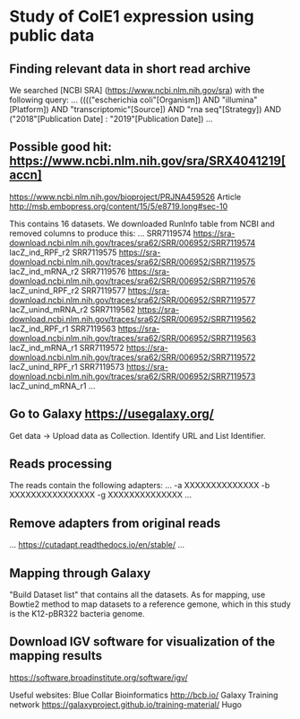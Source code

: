# Study of ColE1 expression using public data

## Finding relevant data in short read archive

We searched [NCBI SRA] (https://www.ncbi.nlm.nih.gov/sra) with the following query:
...
(((("escherichia coli"[Organism]) 
AND "illumina"[Platform]) 
AND "transcriptomic"[Source]) 
AND "rna seq"[Strategy]) 
AND ("2018"[Publication Date] : "2019"[Publication Date]) 
...

## Possible good hit: https://www.ncbi.nlm.nih.gov/sra/SRX4041219[accn]
https://www.ncbi.nlm.nih.gov/bioproject/PRJNA459526
Article http://msb.embopress.org/content/15/5/e8719.long#sec-10

This contains 16 datasets. We downloaded RunInfo table from NCBI and removed columns to produce this:
...
SRR7119574	https://sra-download.ncbi.nlm.nih.gov/traces/sra62/SRR/006952/SRR7119574	lacZ_ind_RPF_r2
SRR7119575	https://sra-download.ncbi.nlm.nih.gov/traces/sra62/SRR/006952/SRR7119575	lacZ_ind_mRNA_r2
SRR7119576	https://sra-download.ncbi.nlm.nih.gov/traces/sra62/SRR/006952/SRR7119576	lacZ_unind_RPF_r2
SRR7119577	https://sra-download.ncbi.nlm.nih.gov/traces/sra62/SRR/006952/SRR7119577	lacZ_unind_mRNA_r2
SRR7119562	https://sra-download.ncbi.nlm.nih.gov/traces/sra62/SRR/006952/SRR7119562	lacZ_ind_RPF_r1
SRR7119563	https://sra-download.ncbi.nlm.nih.gov/traces/sra62/SRR/006952/SRR7119563	lacZ_ind_mRNA_r1
SRR7119572	https://sra-download.ncbi.nlm.nih.gov/traces/sra62/SRR/006952/SRR7119572	lacZ_unind_RPF_r1
SRR7119573	https://sra-download.ncbi.nlm.nih.gov/traces/sra62/SRR/006952/SRR7119573	lacZ_unind_mRNA_r1
...

## Go to Galaxy https://usegalaxy.org/
Get data -> Upload data as Collection. Identify URL and List Identifier.

## Reads processing

The reads contain the following adapters:
...
-a XXXXXXXXXXXXXX
-b XXXXXXXXXXXXXXXX
-g XXXXXXXXXXXXXX
...

## Remove adapters from original reads
...
https://cutadapt.readthedocs.io/en/stable/
...

## Mapping through Galaxy
"Build Dataset list" that contains all the datasets.
As for mapping, use Bowtie2 method to map datasets to a reference gemone, which in this study is the K12-pBR322 bacteria genome. 

## Download IGV software for visualization of the mapping results
https://software.broadinstitute.org/software/igv/




Useful websites:
Blue Collar Bioinformatics  http://bcb.io/
Galaxy Training network  https://galaxyproject.github.io/training-material/
Hugo 
